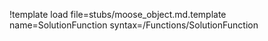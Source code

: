 !template load file=stubs/moose_object.md.template name=SolutionFunction syntax=/Functions/SolutionFunction